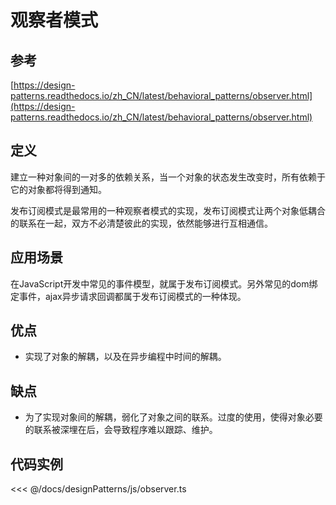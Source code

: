 # 观察者模式

## 参考

[https://design-patterns.readthedocs.io/zh_CN/latest/behavioral_patterns/observer.html](https://design-patterns.readthedocs.io/zh_CN/latest/behavioral_patterns/observer.html)

## 定义

建立一种对象间的一对多的依赖关系，当一个对象的状态发生改变时，所有依赖于它的对象都将得到通知。

发布订阅模式是最常用的一种观察者模式的实现，发布订阅模式让两个对象低耦合的联系在一起，双方不必清楚彼此的实现，依然能够进行互相通信。

## 应用场景

在JavaScript开发中常见的事件模型，就属于发布订阅模式。另外常见的dom绑定事件，ajax异步请求回调都属于发布订阅模式的一种体现。

## 优点

- 实现了对象的解耦，以及在异步编程中时间的解耦。

## 缺点

- 为了实现对象间的解耦，弱化了对象之间的联系。过度的使用，使得对象必要的联系被深埋在后，会导致程序难以跟踪、维护。

## 代码实例

<designPatterns-observer />

<<< @/docs/designPatterns/js/observer.ts